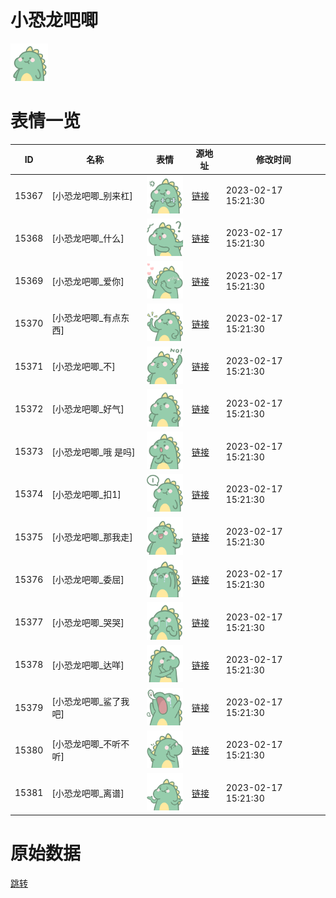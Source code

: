 # 小恐龙吧唧

<img src="./cover.png" height="60" alt="cover" />

# 表情一览

|ID|名称|表情|源地址|修改时间|
|----|----|----|----|----|
|15367|[小恐龙吧唧_别来杠]|<img src="./pic/015367_%5B小恐龙吧唧_别来杠%5D.png" height="60" alt="别来杠"/>|[链接](https://i0.hdslb.com/bfs/garb/90009c8157d49c95a91f787e50f9e13643bb3717.png)|2023-02-17 15:21:30|
|15368|[小恐龙吧唧_什么]|<img src="./pic/015368_%5B小恐龙吧唧_什么%5D.png" height="60" alt="什么"/>|[链接](https://i0.hdslb.com/bfs/garb/11be2c65caf992b3978a4015f44ae6f4bf3505a3.png)|2023-02-17 15:21:30|
|15369|[小恐龙吧唧_爱你]|<img src="./pic/015369_%5B小恐龙吧唧_爱你%5D.png" height="60" alt="爱你"/>|[链接](https://i0.hdslb.com/bfs/garb/b680f399d37ca58cfd6351f4b38935faf369d92c.png)|2023-02-17 15:21:30|
|15370|[小恐龙吧唧_有点东西]|<img src="./pic/015370_%5B小恐龙吧唧_有点东西%5D.png" height="60" alt="有点东西"/>|[链接](https://i0.hdslb.com/bfs/garb/dfaae82ba86ef571f73ab36e554dd1c033d2d1d8.png)|2023-02-17 15:21:30|
|15371|[小恐龙吧唧_不]|<img src="./pic/015371_%5B小恐龙吧唧_不%5D.png" height="60" alt="不"/>|[链接](https://i0.hdslb.com/bfs/garb/f27ddcfb1b192f75f3cfd31dc7e26705d605abe5.png)|2023-02-17 15:21:30|
|15372|[小恐龙吧唧_好气]|<img src="./pic/015372_%5B小恐龙吧唧_好气%5D.png" height="60" alt="好气"/>|[链接](https://i0.hdslb.com/bfs/garb/ea43de0999a11e74c722a57fd2e8bfef39ae106c.png)|2023-02-17 15:21:30|
|15373|[小恐龙吧唧_哦 是吗]|<img src="./pic/015373_%5B小恐龙吧唧_哦 是吗%5D.png" height="60" alt="哦 是吗"/>|[链接](https://i0.hdslb.com/bfs/garb/cf6d3e79b8f8dbd5f57902a951e00fdc69950b2d.png)|2023-02-17 15:21:30|
|15374|[小恐龙吧唧_扣1]|<img src="./pic/015374_%5B小恐龙吧唧_扣1%5D.png" height="60" alt="扣1"/>|[链接](https://i0.hdslb.com/bfs/garb/12d1950979d12c49dd4f52408b3616c1a8fd856d.png)|2023-02-17 15:21:30|
|15375|[小恐龙吧唧_那我走]|<img src="./pic/015375_%5B小恐龙吧唧_那我走%5D.png" height="60" alt="那我走"/>|[链接](https://i0.hdslb.com/bfs/garb/bcf3c825eabed6992b4c83e06221075d2e636764.png)|2023-02-17 15:21:30|
|15376|[小恐龙吧唧_委屈]|<img src="./pic/015376_%5B小恐龙吧唧_委屈%5D.png" height="60" alt="委屈"/>|[链接](https://i0.hdslb.com/bfs/garb/2d7e5cf91488d0abcb0113d38801520f91bfab9c.png)|2023-02-17 15:21:30|
|15377|[小恐龙吧唧_哭哭]|<img src="./pic/015377_%5B小恐龙吧唧_哭哭%5D.png" height="60" alt="哭哭"/>|[链接](https://i0.hdslb.com/bfs/garb/8062eb009cc66bab3f2938a4a1c8ba4d45e1a1d2.png)|2023-02-17 15:21:30|
|15378|[小恐龙吧唧_达咩]|<img src="./pic/015378_%5B小恐龙吧唧_达咩%5D.png" height="60" alt="达咩"/>|[链接](https://i0.hdslb.com/bfs/garb/3f54a119a7872b169060f1f37db20f37b97301ab.png)|2023-02-17 15:21:30|
|15379|[小恐龙吧唧_鲨了我吧]|<img src="./pic/015379_%5B小恐龙吧唧_鲨了我吧%5D.png" height="60" alt="鲨了我吧"/>|[链接](https://i0.hdslb.com/bfs/garb/25aa08c4873335421909bc1bdc86b144f59de841.png)|2023-02-17 15:21:30|
|15380|[小恐龙吧唧_不听不听]|<img src="./pic/015380_%5B小恐龙吧唧_不听不听%5D.png" height="60" alt="不听不听"/>|[链接](https://i0.hdslb.com/bfs/garb/0a4b4099e0980abd63a405641bea1f001666724b.png)|2023-02-17 15:21:30|
|15381|[小恐龙吧唧_离谱]|<img src="./pic/015381_%5B小恐龙吧唧_离谱%5D.png" height="60" alt="离谱"/>|[链接](https://i0.hdslb.com/bfs/garb/82ea7c1e0da0264d21974f5dfe16949eb0047cd7.png)|2023-02-17 15:21:30|

# 原始数据

[跳转](./raw.json)


